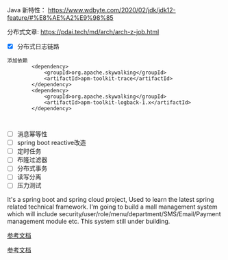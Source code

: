 Java 新特性： https://www.wdbyte.com/2020/02/jdk/jdk12-feature/#%E8%AE%A2%E9%98%85

分布式文章: https://pdai.tech/md/arch/arch-z-job.html

- [x] 分布式日志链路
```
添加依赖
        <dependency>
            <groupId>org.apache.skywalking</groupId>
            <artifactId>apm-toolkit-trace</artifactId>
        </dependency>
        <dependency>
            <groupId>org.apache.skywalking</groupId>
            <artifactId>apm-toolkit-logback-1.x</artifactId>
        </dependency>
        
        
```
- [ ] 消息幂等性
- [ ] spring boot reactive改造
- [ ] 定时任务
- [ ] 布隆过滤器
- [ ] 分布式事务
- [ ] 读写分离
- [ ] 压力测试

It's a spring boot and spring cloud project, Used to learn the latest spring related technical framework. 
I'm going to build a mall management system which will include security/user/role/menu/department/SMS/Email/Payment management module etc. 
This system still under building.


[参考文档](https://wukong-doc.redhtc.com/security/sas/sas-whatyouknow/)

[参考文档](https://docs.authing.cn/v2/concepts/id-token.html)
